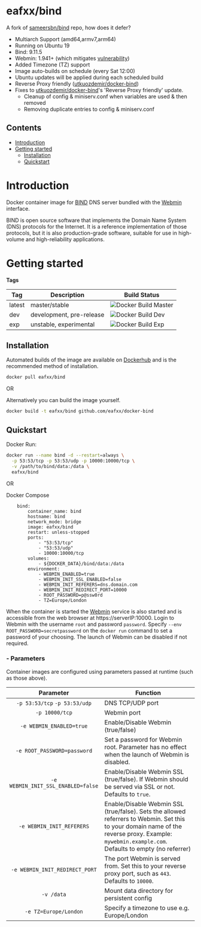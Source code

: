 # eafxx/bind

A fork of [sameersbn/bind](https://github.com/sameersbn/docker-bind) repo, how does it defer?
- Multiarch Support (amd64,armv7,arm64)
- Running on Ubuntu 19
- Bind: 9.11.5 
- Webmin: 1.941+ (which mitigates [vulnerability](https://thehackernews.com/2019/08/webmin-vulnerability-hacking.html))
- Added Timezone (TZ) support
- Image auto-builds on schedule (every Sat 12:00)
- Ubuntu updates will be applied during each scheduled build
- Reverse Proxy friendly ([utkuozdemir/docker-bind](https://github.com/utkuozdemir/docker-bind/tree/webmin-reverse-proxy-config))
- Fixes to [utkuozdemir/docker-bind](https://github.com/utkuozdemir/docker-bind/tree/webmin-reverse-proxy-config)'s 'Reverse Proxy friendly' update. 
  * Cleanup of config & miniserv.conf when variables are used & then removed
  * Removing duplicate entries to config & miniserv.conf
 
## Contents
- [Introduction](#introduction)
- [Getting started](#getting-started)
  - [Installation](#installation)
  - [Quickstart](#quickstart)

# Introduction

Docker container image for [BIND](https://www.isc.org/downloads/bind/) DNS server bundled with the [Webmin](http://www.webmin.com/) interface.

BIND is open source software that implements the Domain Name System (DNS) protocols for the Internet. It is a reference implementation of those protocols, but it is also production-grade software, suitable for use in high-volume and high-reliability applications.

# Getting started

**Tags**

| Tag      | Description                          | Build Status                                                                                                | 
| ---------|--------------------------------------|-------------------------------------------------------------------------------------------------------------|
| latest | master/stable                 | ![Docker Build Master](https://github.com/elmerfdz/docker-bind/workflows/Docker%20Build%20Master/badge.svg)  | 
| dev | development, pre-release      | ![Docker Build Dev](https://github.com/elmerfdz/docker-bind/workflows/Docker%20Build%20Dev/badge.svg)     |
| exp | unstable, experimental        | ![Docker Build Exp](https://github.com/elmerfdz/docker-bind/workflows/Docker%20Build%20Exp/badge.svg)   | 

## Installation

Automated builds of the image are available on [Dockerhub](https://hub.docker.com/r/eafxx/bind) and is the recommended method of installation.

```bash
docker pull eafxx/bind
```
OR

Alternatively you can build the image yourself.

```bash
docker build -t eafxx/bind github.com/eafxx/docker-bind
```

## Quickstart

Docker Run:

```bash
docker run --name bind -d --restart=always \
  -p 53:53/tcp -p 53:53/udp -p 10000:10000/tcp \
  -v /path/to/bind/data:/data \
  eafxx/bind
```

OR

Docker Compose

```
    bind:
        container_name: bind
        hostname: bind
        network_mode: bridge
        image: eafxx/bind
        restart: unless-stopped
        ports:
            - "53:53/tcp"
            - "53:53/udp"
            - 10000:10000/tcp
        volumes:
            - ${DOCKER_DATA}/bind/data:/data
        environment:
            - WEBMIN_ENABLED=true
            - WEBMIN_INIT_SSL_ENABLED=false
            - WEBMIN_INIT_REFERERS=dns.domain.com
            - WEBMIN_INIT_REDIRECT_PORT=10000
            - ROOT_PASSWORD=p@ssw0rd
            - TZ=Europe/London
```

When the container is started the [Webmin](http://www.webmin.com/) service is also started and is accessible from the web browser at https://serverIP:10000. Login to Webmin with the username `root` and password `password`. Specify `--env ROOT_PASSWORD=secretpassword` on the `docker run` command to set a password of your choosing. The launch of Webmin can be disabled if not required. 

### - Parameters

Container images are configured using parameters passed at runtime (such as those above). 

| Parameter | Function |
| :----: | --- |
| `-p 53:53/tcp` `-p 53:53/udp` | DNS TCP/UDP port|
| `-p 10000/tcp` | Webmin port |
| `-e WEBMIN_ENABLED=true` | Enable/Disable Webmin (true/false) |
| `-e ROOT_PASSWORD=password` | Set a password for Webmin root. Parameter has no effect when the launch of Webmin is disabled.  |
| `-e WEBMIN_INIT_SSL_ENABLED=false` | Enable/Disable Webmin SSL (true/false). If Webmin should be served via SSL or not. Defaults to `true`. |
| `-e WEBMIN_INIT_REFERERS` | Enable/Disable Webmin SSL (true/false). Sets the allowed referrers to Webmin. Set this to your domain name of the reverse proxy. Example: `mywebmin.example.com`. Defaults to empty (no referrer)|
| `-e WEBMIN_INIT_REDIRECT_PORT` | The port Webmin is served from. Set this to your reverse proxy port, such as `443`. Defaults to `10000`. |
| `-v /data` | Mount data directory for persistent config  |
| `-e TZ=Europe/London` | Specify a timezone to use e.g. Europe/London |

